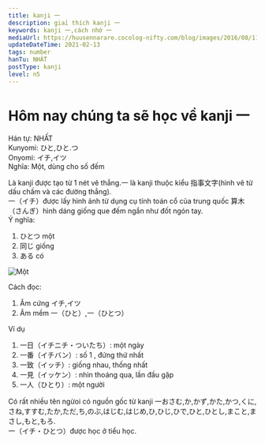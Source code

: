 ```yaml
---
title: kanji 一
description: giaỉ thích kanji 一
keywords: kanji 一,cách nhớ 一
mediaUrl: https://huusennarare.cocolog-nifty.com/blog/images/2016/08/11/photo_12.jpg
updateDateTime: 2021-02-13
tags: number
hanTu: NHẤT
postType: kanji
level: n5
---
```


# Hôm nay chúng ta sẽ học về kanji 一
Hán tự: NHẤT  
Kunyomi: ひと,ひと.つ  
Onyomi: イチ,イツ  
Nghĩa: Một, dùng cho số đếm

Là kanji được tạo từ 1 nét vẽ thẳng.一 là kanji thuộc kiểu 指事文字(hình vẽ từ dấu chấm và các đường thẳng).  
一（イチ）được lấy hình ảnh từ dụng cụ tính toán cổ của trung quốc 算木（さんぎ）hình dáng giống que đếm ngắn như đốt ngón tay.  
Ý nghĩa:
1. ひとつ một
2. 同じ giống
3. ある có

![Một](https://huusennarare.cocolog-nifty.com/blog/images/2016/08/11/photo_12.jpg "Một")

Cách đọc:
1. Âm cứng イチ,イツ
2. Âm mềm 一（ひと）,一（ひとつ）

Ví dụ
1. 一日（イチニチ・ついたち）: một ngày
2. 一番（イチバン）: số 1 , đứng thứ nhất
3. 一致（イッチ）: giống nhau, thống nhất
4. 一見（イッケン）: nhìn thoáng qua, lần đầu gặp
5. 一人（ひとり）: một người

Có rất nhiều tên ngừoi có nguồn gốc từ kanji 一おさむ,か,かず,かた,かつ,くに,さね,すすむ,たか,ただ,ち,のぶ,はじむ,はじめ,ひ,ひじ,ひで,ひと,ひとし,まこと,まさし,もと,もろ.  
一（イチ・ひとつ）được học ở tiểu học.